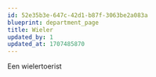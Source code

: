 ```yaml
---
id: 52e35b3e-647c-42d1-b87f-3063be2a083a
blueprint: department_page
title: Wieler
updated_by: 1
updated_at: 1707485870
---
```

Een wielertoerist